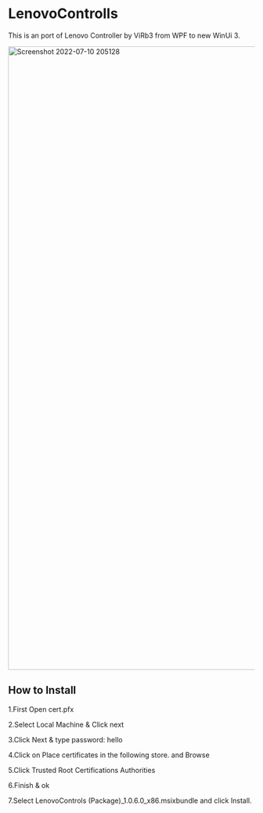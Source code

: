 # LenovoControlls
This is an port of Lenovo Controller by ViRb3 from WPF to new WinUi 3.

<img width="1271" alt="Screenshot 2022-07-10 205128" src="https://user-images.githubusercontent.com/56813792/178154291-6c60c2c5-732a-49c4-8d5f-31b4c659dac1.png">

## How to Install
1.First Open cert.pfx

2.Select Local Machine & Click next

3.Click Next & type password: hello

4.Click on Place certificates in the following store. and Browse

5.Click Trusted Root Certifications Authorities

6.Finish & ok

7.Select LenovoControls (Package)_1.0.6.0_x86.msixbundle and click Install.



